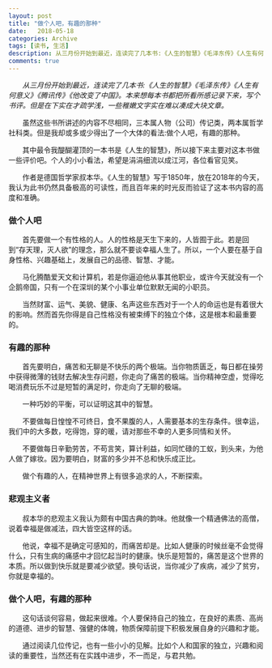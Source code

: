 ```yaml
---
layout: post
title: "做个人吧，有趣的那种"
date:   2018-05-18
categories: Archive
tags: [读书, 生活]
description: 从三月份开始到最近，连读完了几本书:《人生的智慧》《毛泽东传》《人生有何意义》《腾讯传》《他改变了中国》。本来想每本书都把所看所感记录下来，写个书评。但是在下实在才疏学浅，一些稚嫩文字实在难以凑成大块文章。
comments: true
---
```


&#160; &#160; &#160; &#160;*从三月份开始到最近，连读完了几本书:《人生的智慧》《毛泽东传》《人生有何意义》《腾讯传》《他改变了中国》。本来想每本书都把所看所感记录下来，写个书评。但是在下实在才疏学浅，一些稚嫩文字实在难以凑成大块文章。*

&#160; &#160; &#160; &#160;虽然这些书所讲述的内容不尽相同，三本属人物（公司）传记类，两本属哲学社科类。但是我却或多或少得出了一个大体的看法:做个人吧，有趣的那种。

&#160; &#160; &#160; &#160;其中最令我醍醐灌顶的一本书是《人生的智慧》，所以接下来主要对这本书做一些评价吧。个人的小小看法，希望是涓涓细流以成江河，各位看官见笑。

&#160; &#160; &#160; &#160;作者是德国哲学家叔本华。《人生的智慧》写于1850年，放在2018年的今天，我认为此书仍然具备极高的可读性，而且百年来的时光反而验证了这本书内容的高度和准确。

### 做个人吧

&#160; &#160; &#160; &#160;首先要做一个有性格的人。人的性格是天生下来的，人皆囿于此。若是回到“存天理，灭人欲”的理念，那么就不要谈幸福人生了。所以，一个人要在基于自身性格、兴趣基础上，发展自己的品德、智慧、才能。
  
&#160; &#160; &#160; &#160;马化腾酷爱天文和计算机，若是你逼迫他从事其他职业，或许今天就没有一个企鹅帝国，只有一个在深圳的某个小事业单位默默无闻的小职员。
  
&#160; &#160; &#160; &#160;当然财富、运气、美貌、健康、名声这些东西对于一个人的命运也是有着很大的影响。然而首先你得是自己性格没有被束缚下的独立个体，这是根本和最重要的。

### 有趣的那种

&#160; &#160; &#160; &#160;首先要明白，痛苦和无聊是不快乐的两个极端。当你物质匮乏，每日都在操劳中获得微薄的钱财去解决生存问题，你走向了痛苦的极端。当你精神空虚，觉得吃喝消费玩乐不过是短暂的满足时，你走向了无聊的极端。
  
&#160; &#160; &#160; &#160;一种巧妙的平衡，可以证明这其中的智慧。
  
&#160; &#160; &#160; &#160;不要做每日惶惶不可终日，食不果腹的人，人需要基本的生存条件。很幸运，我们中的大多数，吃得饱，穿的暖，请对那些不幸的人更多同情和关怀。
  
&#160; &#160; &#160; &#160;不要做每日辛勤劳苦，不苟言笑，算计利益，如同忙碌的工蚁，到头来，为他人做了嫁妆。因为要明白，财富的多少并不总和快乐成正比。
  
&#160; &#160; &#160; &#160;做个有趣的人，在精神世界上有很多追求的人，不断探索。

### 悲观主义者

  
&#160; &#160; &#160; &#160;叔本华的悲观主义我认为颇有中国古典的韵味。他就像一个精通佛法的高僧，说着幸福是做减法，四大皆空这样的话。
  
&#160; &#160; &#160; &#160;他说，幸福不是确定可感知的，而痛苦却是。比如人健康的时候丝毫不会觉得什么，只有生病的痛感中才回忆起当时的健康。快乐是短暂的，痛苦是这个世界的本质。所以做到快乐就是要减少欲望。换句话说，当你减少了疾病，减少了贫穷，你就是幸福的。

### 做个人吧，有趣的那种

&#160; &#160; &#160; &#160;这句话谈何容易，做起来很难。个人要保持自己的独立，在良好的素质、高尚的道德、进步的智慧、强健的体魄，物质保障前提下积极发展自身的兴趣和才能。
  
&#160; &#160; &#160; &#160;通过阅读几位传记，也有一些小小的见解。比如个人和国家的独立，兴趣和阅读的重要性，当然还有在实践中进步，不一而足，与君共勉。
  
